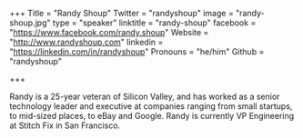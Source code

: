 +++
Title = "Randy Shoup"
Twitter = "randyshoup"
image = "randy-shoup.jpg"
type = "speaker"
linktitle = "randy-shoup"
facebook = "https://www.facebook.com/randy.shoup"
Website = "http://www.randyshoup.com"
linkedin = "https://linkedin.com/in/randyshoup"
Pronouns = "he/him"
Github = "randyshoup"

+++

Randy is a 25-year veteran of Silicon Valley, and has worked as a senior technology leader and executive at companies ranging from small startups, to mid-sized places, to eBay and Google. Randy is currently VP Engineering at Stitch Fix in San Francisco.
